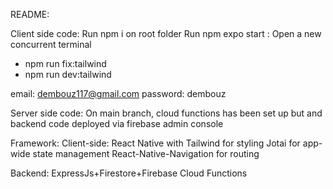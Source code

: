 README:

Client side code:
Run npm i on root folder
Run npm expo start
<If styling issues exist>:
Open a new concurrent terminal

- npm run fix:tailwind
- npm run dev:tailwind

email: dembouz117@gmail.com
password: dembouz

Server side code:
On main branch, cloud functions
has been set up but and backend code deployed via firebase admin console

Framework:
Client-side:
React Native with Tailwind for styling
Jotai for app-wide state management
React-Native-Navigation for routing

Backend:
ExpressJs+Firestore+Firebase Cloud Functions

